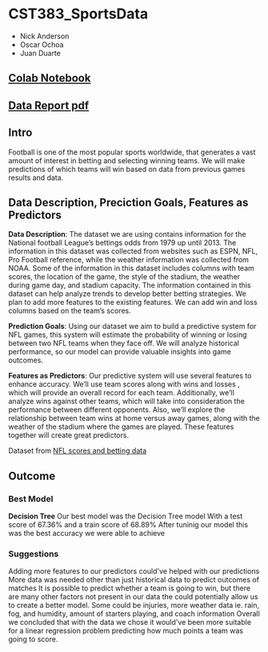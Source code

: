 # CST383_SportsData
- Nick Anderson
- Oscar Ochoa
- Juan Duarte

## [Colab Notebook](https://colab.research.google.com/drive/1p3K6O3NX8meuD3TbOWg_FTnwNTadTFZv?authuser=1)
## [Data Report pdf](https://github.com/bustyAI/football-predictions/blob/main/SportsDataNB.pdf)

## Intro
Football is one of the most popular sports worldwide, that generates a vast amount of interest in betting and selecting winning teams. We will make predictions of which teams will win based on data from previous games results and data.

## Data Description, Preciction Goals, Features as Predictors

**Data Description**: The dataset we are using contains information for the National football League’s bettings odds from 1979 up until 2013. The information in this dataset was collected from websites such as ESPN, NFL, Pro Football reference, while the weather information was collected from NOAA. Some of the information in this dataset includes columns with team scores, the location of the game, the style of the stadium, the weather during game day, and stadium capacity. The information contained in this dataset can help analyze trends to develop better betting strategies. We plan to add more features to the existing features. We can add win and loss columns based on the team’s scores.

**Prediction Goals**: Using our dataset we aim to build a predictive system for NFL games, this system will estimate the probability of winning or losing between two NFL teams when they face off. We will analyze historical performance, so our model can provide valuable insights into game outcomes.

**Features as Predictors**: Our predictive system will use several features to enhance accuracy. We’ll use team scores along with wins and losses , which will provide an overall record for each team. Additionally, we’ll analyze wins against other teams, which will take into consideration the performance between different opponents. Also, we’ll explore the relationship between team wins at home versus away games, along with the weather of the stadium where the games are played. These features together will create great predictors.

Dataset from [NFL scores and betting data](https://www.kaggle.com/datasets/tobycrabtree/nfl-scores-and-betting-data)

## Outcome
### Best Model

**Decision Tree**
Our best model was the Decision Tree model With a test score of 67.36% and a train score of 68.89% After tuninig our model this was the best accuracy we were able to achieve

### Suggestions
Adding more features to our predictors could've helped with our predictions More data was needed other than just historical data to predict outcomes of matches It is possible to predict whether a team is going to win, but there are many other factors not present in our data the could potentially allow us to create a better model. Some could be injuries, more weather data ie. rain, fog, and humidity, amount of starters playing, and coach information Overall we concluded that with the data we chose it would've been more suitable for a linear regression problem predicting how much points a team was going to score.
